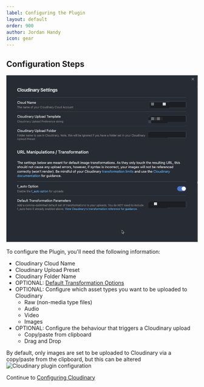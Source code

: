 ```yaml
---
label: Configuring the Plugin
layout: default
order: 900
author: Jordan Handy
icon: gear
---
```

## Configuration Steps
![Obsidian Settings](assets/obsidian-settings-page.png)

To configure the Plugin, you'll need the following information:
- Cloudinary Cloud Name
- Cloudinary Upload Preset
- Cloudinary Folder Name
- OPTIONAL: [Default Transformation Options](https://cloudinary.com/documentation/transformation_reference)
- OPTIONAL: Configure which asset types you want to be uploaded to Cloudinary
  - Raw (non-media type files)
  - Audio
  - Video
  - Images
- OPTIONAL: Configure the behaviour that triggers a Cloudinary upload
  - Copy/paste from clipboard
  - Drag and Drop

By default, only images are set to be uploaded to Cloudinary via a copy/paste from the clipboard, but this can be altered
![Cloudinary plugin configuration](https://res.cloudinary.com/dakfccuv5/image/upload/v1716510330/obsidian/wwhysme8vdrz6syd5skp.png)


Continue to [Configuring Cloudinary](configuring-cloudinary.md)